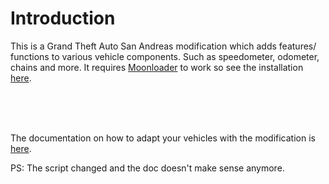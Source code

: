 # Introduction
This is a Grand Theft Auto San Andreas modification which adds features/ functions to various vehicle components. Such as speedometer, odometer, chains and more. It requires [Moonloader](https://gtaforums.com/topic/890987-moonloader/) to work so see the installation [here](https://github.com/user-grinch/Cheat-Menu#installation).

<br/>
<br/>
<br/>

The documentation on how to adapt your vehicles with the modification is [here](https://github.com/user-grinch/Functional-Vehicle-Components/wiki).

PS: The script changed and the doc doesn't make sense anymore.
